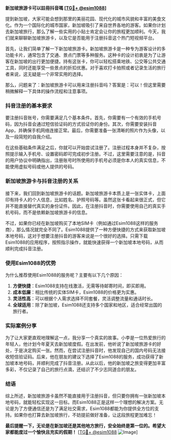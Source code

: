 **新加坡旅游卡可以註冊抖音嗎 [[TG💪+ @esim1088](https://t.me/s/esim1088)]**

提到新加坡，大家可能会想到那里的美丽花园、现代化的城市风貌和丰富的美食文化。作为一个国际化的城市国家，新加坡吸引了来自世界各地的游客。如果你计划去新加坡旅行，那么了解一些实用的小贴士肯定会让你的旅程更加顺利。今天，我们就来聊聊新加坡旅游卡，以及它是否能用于注册抖音这个热门短视频平台。

首先，让我们简单了解一下新加坡旅游卡。新加坡旅游卡是一种专为游客设计的多功能卡片，通常包含了交通、景点门票等多种服务。这种卡的设计初衷是为了让游客在新加坡的出行更加便捷。持有这张卡，你可以轻松搭乘地铁、公交等公共交通工具，同时还能享受一些景点的折扣优惠。对于喜欢打卡拍照或者记录生活的旅行者来说，这无疑是一个非常实用的选择。

那么，问题来了：新加坡旅游卡可以用来注册抖音吗？答案是：可以！但这里需要稍微解释一下具体的操作流程和注意事项。

### 抖音注册的基本要求

要注册抖音账号，你需要满足几个基本条件。首先，你需要有一个有效的手机号码，因为抖音会通过短信验证码的方式验证你的身份。其次，你需要安装抖音App，并确保手机网络连接正常。最后，你需要准备一张清晰的照片作为头像，以及一段简短的自我介绍。

在这些基础条件满足之后，你就可以开始尝试注册了。注册过程本身并不复杂，按照提示输入手机号、设置密码即可完成初步注册。不过，这里需要注意的是，抖音的用户协议中明确指出，注册账号时所使用的手机号必须是你本人的真实信息，不能使用虚拟号码或他人提供的号码。

### 新加坡旅游卡与抖音注册的关系

接下来，我们回到新加坡旅游卡的话题。新加坡旅游卡本质上是一张实体卡，上面印有持卡人的个人信息，比如姓名、护照号码等。虽然这张卡看起来很正式，但它并不能直接替代真实的身份证件。因此，在注册抖音时，你需要使用自己的真实手机号码，而不是依赖新加坡旅游卡的信息。

不过，如果你已经在新加坡购买了本地SIM卡（例如通过Esim1088这样的服务商），那么情况就完全不同了。Esim1088提供了一种方便快捷的方式来获取新加坡本地号码，这对于想要注册抖音的游客来说是一个很好的选择。只需下载Esim1088的应用程序，按照指示操作，就能快速获得一个新加坡本地号码，从而顺利完成抖音注册。

### 使用Esim1088的优势

为什么推荐使用Esim1088的服务呢？主要有以下几个原因：

1. **方便快捷**：Esim1088支持在线激活，无需等待邮寄时间，即买即用。
2. **成本低廉**：相比传统的实体SIM卡，Esim1088的价格更为实惠。
3. **灵活性高**：可以根据个人需求选择不同套餐，灵活调整流量和通话时长。
4. **全球适用**：除了新加坡，Esim1088还支持多个国家和地区，适合经常出国的旅行者。

### 实际案例分享

为了让大家更直观地理解这一点，我分享一个真实的故事。小李是一位热爱旅行的年轻人，他计划今年夏天去新加坡度假。在出发前，他听说了新加坡旅游卡的好处，于是决定购买一张。然而，在尝试注册抖音时，他发现自己的国内号码无法接收短信验证码。后来，他在朋友的建议下选择了Esim1088的服务，成功获得了新加坡本地号码，并顺利完成了抖音注册。从此以后，他的新加坡之旅变得更加丰富多彩，不仅记录了自己的旅行点滴，还结识了不少志同道合的朋友。

### 结语

综上所述，新加坡旅游卡虽然不能直接用于注册抖音，但只要你拥有一张新加坡本地号码，就能轻松实现这一目标。而Esim1088正是这样一个理想的解决方案。无论是为了方便通信还是为了满足社交需求，Esim1088都能为你提供全方位的支持。如果你也打算去新加坡旅行，不妨提前做好准备，让这段旅程更加难忘！

**最后提醒一下，无论是在新加坡还是其他地方旅行，安全始终是第一位的。希望大家都能度过一个愉快且充实的假期！** [[TG💪+ @esim1088](https://t.me/s/esim1088) ![Image](https://i.postimg.cc/4NQfJmqS/Snipaste-2025-05-13-00-14-12.png)]